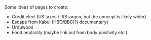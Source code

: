 Some ideas of pages to create:

* Credit elect (US taxes / IRS jargon, but the concept is likely wider)
* Escape from Kabul (HBO/BBC(?) documentary)
* Urduwood
* Food neutrality (maybe link out from body positivity etc.)
